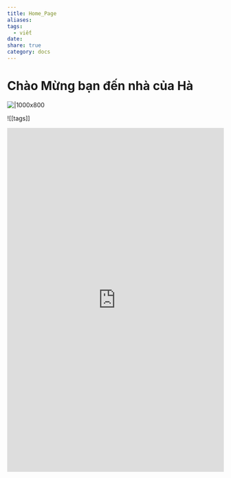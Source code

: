 ```yaml
---
title: Home_Page
aliases: 
tags:
  - viết
date: 
share: true
category: docs
---
```


# Chào Mừng bạn đến nhà của Hà

![|1000x800](https://i.imgur.com/YfB5bTJ.png)

![[tags]]

<iFrame src="https://docs.google.com/spreadsheets/d/13u3m7x2_evnD9TY42_rDTGb-8BGmbC3qe00rC5-S-sQ/edit?gid=0#gid=0" width="100%" height="800px" name="the-iFrame" frameborder="0"></iFrame><br>